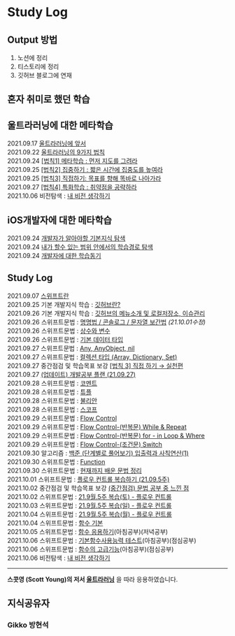 # Study Log

## Output 방법
1. 노션에 정리
2. 티스토리에 정리
3. 깃허브 블로그에 연재


## 혼자 취미로 했던 학습

## 울트라러닝에 대한 메타학습
2021.09.17 [울트라러닝에 앞서](https://wisehyun0814.github.io/ultralearningproject/ultra-learning-intro/)  
2021.09.22 [울트라러닝의 9가지 법칙](https://h1guitar.tistory.com/22)  
2021.09.24 [[법칙1] 메타학습 : 먼저 지도를 그려라](https://wisehyun0814.github.io/ultralearningproject/ultra-learning-1/)  
2021.09.25 [[법칙2] 집중하기 : 짧은 시간에 집중도를 높여라](https://wisehyun0814.github.io/ultralearningproject/ultra-learning-2/)  
2021.09.25 [[법칙3] 직접하기: 목표를 향해 똑바로 나아가라](https://wisehyun0814.github.io/ultralearningproject/ultra-learning-3/)  
2021.09.27 [[법칙4] 특화학습 : 취약점을 공략하라](https://wisehyun0814.github.io/ultralearningproject/ultra-learning-4/)  
2021.10.06 비전탐색 : [내 비전 생각하기](https://h1guitar.tistory.com/59)


## iOS개발자에 대한 메타학습
2021.09.24 [개발자가 알아야할 기본지식 탐색](https://nylonguitarist.notion.site/0c71b8ed55004fd7895767e07b914045)  
2021.09.24 [내가 할수 있는 범위 안에서의 학습경로 탐색](https://www.notion.so/nylonguitarist/1-4b1acdc88b1b496699c7733f39bde4ec)  
2021.09.24 [개발자에 대한 학습동기](https://www.notion.so/nylonguitarist/1-4b1acdc88b1b496699c7733f39bde4ec)  

## Study Log
2021.09.07 [스위프트란](https://h1guitar.tistory.com/13)  
2021.09.25 기본 개발지식 학습 : [깃허브란?](https://h1guitar.tistory.com/30?category=962956)  
2021.09.26 기본 개발지식 학습 : [깃허브의 메뉴소개 및 로컬저장소, 이슈관리](https://h1guitar.tistory.com/31?category=962956)  
2021.09.26 스위프트문법 : [명명법 / 콘솔로그 / 문자열 보간법](https://h1guitar.tistory.com/32) *(21.10.01수정)*  
2021.09.26 스위프트문법 : [상수와 변수](https://h1guitar.tistory.com/33)  
2021.09.26 스위프트문법 : [기본 데이터 타입](https://h1guitar.tistory.com/34)  
2021.09.27 스위프트문법 : [Any, AnyObject, nil](https://h1guitar.tistory.com/36?category=959106)  
2021.09.27 스위프트문법 : [컬렉션 타입 (Array, Dictionary, Set) ](https://h1guitar.tistory.com/37?category=959106)  
2021.09.27 중간점검 및 학습목표 보강 [[법칙 3] 직접 하기 → 실천편](https://h1guitar.tistory.com/38)  
2021.09.27 [(업데이트) 개발공부 플랜 (21.09.27)](https://h1guitar.tistory.com/39)  
2021.09.28 스위프트문법 : [코멘트](https://h1guitar.tistory.com/40)  
2021.09.28 스위프트문법 : [튜플](https://h1guitar.tistory.com/41)  
2021.09.28 스위프트문법 : [불리안](https://h1guitar.tistory.com/42)  
2021.09.28 스위프트문법 : [스코프](https://h1guitar.tistory.com/43)  
2021.09.29 스위프트문법 : [Flow Control](https://h1guitar.tistory.com/44)  
2021.09.29 스위프트문법 : [Flow Control-(반복문) While & Repeat](https://h1guitar.tistory.com/45)  
2021.09.29 스위프트문법 : [Flow Control-(반복문) for - in Loop & Where](https://h1guitar.tistory.com/46)  
2021.09.29 스위프트문법 : [Flow Control-(조건문) Switch](https://h1guitar.tistory.com/47)  
2021.09.30 알고리즘 : [백준 (단계별로 풀어보기) 입출력과 사칙연산(1)](https://h1guitar.tistory.com/category/%EB%AA%A8%EB%B0%94%EC%9D%BC%EC%95%B1/%EC%95%8C%EA%B3%A0%EB%A6%AC%EC%A6%98)  
2021.09.30 스위프트문법 : [Function](https://nylonguitarist.notion.site/ch04-01-Function-6f0b6b02e19840229c4821888e6ffea1)  
2021.09.30 스위프트문법 : [현재까지 배운 문법 정리](https://www.notion.so/nylonguitarist/Quick-Summary-635d3736ea9f49a69fb68186c26c0d04)  
2021.10.01 스위프트문법 : [플로우 컨트롤 복습하기 (21.09.5주)](https://h1guitar.tistory.com/49)  
2021.10.02 중간점검 및 학습목표 보강 [(중간점검) 문법 공부 중 느낀 점](https://h1guitar.tistory.com/51)  
2021.10.02 스위프트문법 : [21.9월.5주 복습(토) - 플로우 컨트롤](https://h1guitar.tistory.com/52)  
2021.10.03 스위프트문법 : [21.9월.5주 복습(일) - 플로우 컨트롤](https://h1guitar.tistory.com/53)  
2021.10.04 스위프트문법 : [21.9월.5주 복습(월) - 플로우 컨트롤](https://h1guitar.tistory.com/54)  
2021.10.04 스위프트문법 : [함수 기본](https://h1guitar.tistory.com/55)  
2021.10.05 스위프트문법 : [함수 응용하기](https://h1guitar.tistory.com/56)(아침공부)(저녁공부)  
2021.10.06 스위프트문법 : [기본함수사용능력 테스트](https://h1guitar.tistory.com/57)(아침공부)(점심공부)  
2021.10.06 스위프트문법 : [함수의 고급기능](https://h1guitar.tistory.com/58)(아침공부)(점심공부)  
2021.10.06 비전탐색 : [내 비전 생각하기](https://h1guitar.tistory.com/59)


---

**스콧영 (Scott Young)의 저서 [울트라러닝](http://www.kyobobook.co.kr/product/detailViewKor.laf?mallGb=KOR&ejkGb=KOR&barcode=9791162541289)** 을 따라 응용하였습니다.


## 지식공유자

### Gikko 방현석  


